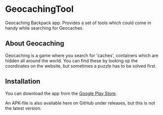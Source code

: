 # GeocachingTool
Geocaching Backpack app. Provides a set of tools which could come in handy while searching for Geocaches. 

## About Geocaching
Geocaching is a game where you search for 'caches', containers which are hidden all around the world. You can find these by looking op the coordinates on the website, but sometimes a puzzle has to be solved first.

## Installation
You can download the app from the [Google Play Store](https://play.google.com/store/apps/details?id=com.finnalberts.geocachingbackpack). 

An APK-file is also available here on GitHub under releases, but this is not the latest version.
